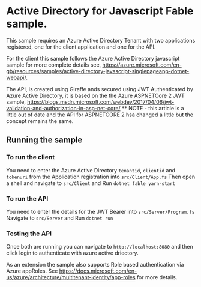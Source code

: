 # Active Directory for Javascript Fable sample.

This sample requires an Azure Active Directory Tenant with two applications registered, one for the client application and one for the API.

For the client this sample follows the Azure Active Directory javascript sample for more complete details see,  https://azure.microsoft.com/en-gb/resources/samples/active-directory-javascript-singlepageapp-dotnet-webapi/. 

The API, is created using Giraffe ands secured using JWT Authenticated by Azure Active Directory, it is based on the the Azure ASPNETCore 2 JWT sample,  https://blogs.msdn.microsoft.com/webdev/2017/04/06/jwt-validation-and-authorization-in-asp-net-core/ ** NOTE - this article is a little out of date and the API for ASPNETCORE 2 hsa changed a little but the concept remains the same. 

## Running the sample 

### To run the client 

You need to enter the Azure Active Directory `tenantid`, `clientid` and `tokenuri` from the Application registration into `src/Client/App.fs` 
Then open a shell and navigate to `src/Client` and Run `dotnet fable yarn-start`

### To run the API 

You need to enter the details for the JWT Bearer into `src/Server/Program.fs` 
Navigate to `src/Server` and Run `dotnet run`

### Testing the API
Once both are running you can navigate to `http://localhost:8080` and then click login to authenticate with azure active driectory. 

As an extension the sample also supports Role based authentication via Azure appRoles. See https://docs.microsoft.com/en-us/azure/architecture/multitenant-identity/app-roles for more details.